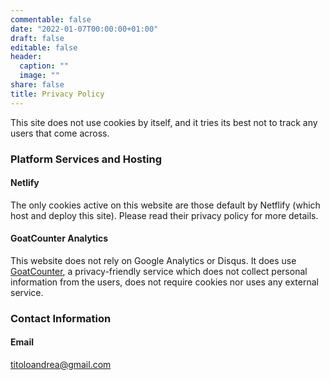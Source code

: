 ```yaml
---
commentable: false
date: "2022-01-07T00:00:00+01:00"
draft: false
editable: false
header:
  caption: ""
  image: ""
share: false
title: Privacy Policy
---
```


This site does not use cookies by itself, and it tries its best not to track any users that come across.

### Platform Services and Hosting
#### Netlify
The only cookies active on this website are those default by Netflify (which host and deploy this site). Please read their privacy policy for more details.
<br>
#### GoatCounter Analytics
This website does not rely on Google Analytics or Disqus. It does use [GoatCounter](https://www.goatcounter.com), a privacy-friendly service which does not collect personal information from the users, does not require cookies nor uses any external service.

### Contact Information
#### Email
titoloandrea@gmail.com